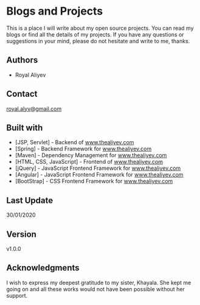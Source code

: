 # Blogs and Projects

This is a place I will write about my open source projects. You can read my blogs or find all the details of my projects. If you have any questions or suggestions in your mind, please do not hesitate and write to me, thanks.

## Authors

* Royal Aliyev

## Contact

royal.alyv@gmail.com

## Built with

* [JSP, Servlet] - Backend of www.thealiyev.com
* [Spring] - Backend Framework for www.thealiyev.com
* [Maven] - Dependency Management for www.thealiyev.com
* [HTML, CSS, JavaScript] - Frontend of www.thealiyev.com
* [jQuery] - JavaScript Frontend Framework for www.thealiyev.com
* [Angular] - JavaScript Frontend Framework for www.thealiyev.com
* [BootStrap] - CSS Frontend Framework for www.thealiyev.com

## Last Update

30/01/2020

## Version

v1.0.0

## Acknowledgments

I wish to express my deepest gratitude to my sister, Khayala. She kept me going on and all these works would not have been possible without her support.
